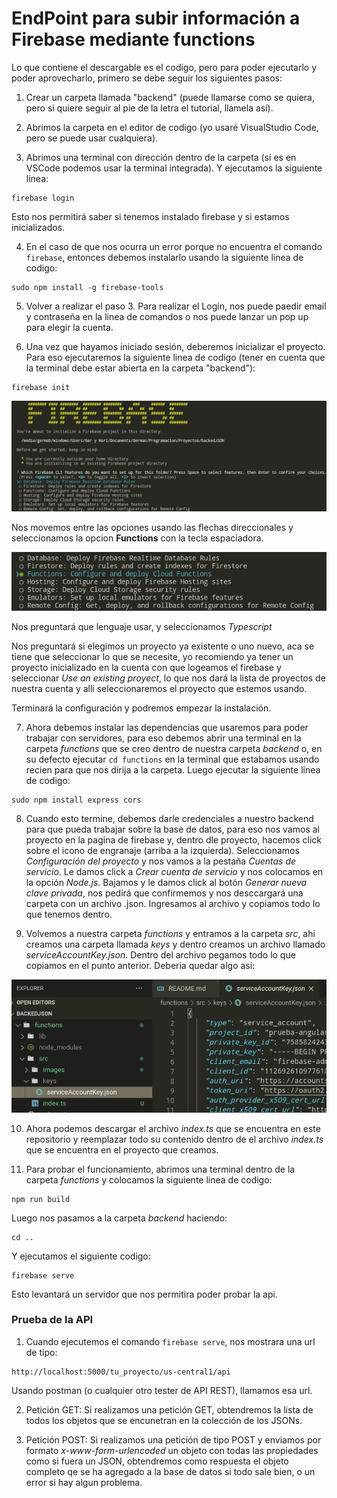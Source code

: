 # EndPoint para subir información a Firebase mediante functions

Lo que contiene el descargable es el codigo, pero para poder ejecutarlo y poder aprovecharlo, primero se debe seguir los siguientes pasos:

1. Crear un carpeta llamada "backend" (puede llamarse como se quiera, pero si quiere seguir al pie de la letra el tutorial, llamela así). 

2. Abrimos la carpeta en el editor de codigo (yo usaré VisualStudio Code, pero se puede usar cualquiera).

3. Abrimos una terminal con dirección dentro de la carpeta (si es en VSCode podemos usar la terminal integrada). Y ejecutamos la siguiente linea:
~~~
firebase login
~~~
Esto nos permitirá saber si tenemos instalado firebase y si estamos inicializados.

4. En el caso de que nos ocurra un error porque no encuentra el comando `firebase`, entonces debemos instalarlo usando la siguiente linea de codigo:
~~~
sudo npm install -g firebase-tools
~~~

5. Volver a realizar el paso 3. Para realizar el Login, nos puede paedir email y contraseña en la linea de comandos o nos puede lanzar un pop up para elegir la cuenta.

6. Una vez que hayamos iniciado sesión, deberemos inicializar el proyecto. Para eso ejecutaremos la siguiente linea de codigo (tener en cuenta que la terminal debe estar abierta en la carpeta "backend"):
~~~
firebase init
~~~
![Lo que arroja la consola](src/images/01.png)

Nos movemos entre las opciones usando las flechas direccionales y seleccionamos la opcion __Functions__ con la tecla espaciadora.

![Selección](src/images/02.png)

Nos preguntará que lenguaje usar, y seleccionamos *Typescript*

Nos preguntará si elegimos un proyecto ya existente o uno nuevo, aca se tiene que seleccionar lo que se necesite, yo recomiendo ya tener un proyecto inicializado en la cuenta con que logeamos el firebase y seleccionar *Use an existing proyect*, lo que nos dará la lista de proyectos de nuestra cuenta y alli seleccionaremos el proyecto que estemos usando.

Terminará la configuración y podremos empezar la instalación. 

7. Ahora debemos instalar las dependencias que usaremos para poder trabajar con servidores, para eso debemos abrir una terminal en la carpeta *functions* que se creo dentro de nuestra carpeta *backend* o, en su defecto ejecutar `cd functions` en la terminal que estabamos usando recien para que nos dirija a la carpeta. Luego ejecutar la siguiente linea de codigo:
~~~
sudo npm install express cors
~~~

8. Cuando esto termine, debemos darle credenciales a nuestro backend para que pueda trabajar sobre la base de datos, para eso nos vamos al proyecto en la pagina de firebase y, dentro dle proyecto, hacemos click sobre el icono de engranaje (arriba a la izquierda). Seleccionamos _Configuración del proyecto_ y nos vamos a la pestaña _Cuentas de servicio_. Le damos click a _Crear cuenta de servicio_ y nos colocamos en la opción _Node.js_. Bajamos y le damos click al botón _Generar nueva clave privada_, nos pedirá que confirmemos y nos desccargará una carpeta con un archivo .json. Ingresamos al archivo y copiamos todo lo que tenemos dentro.

9. Volvemos a nuestra carpeta *functions* y entramos a la carpeta *src*, ahi creamos una carpeta llamada *keys* y dentro creamos un archivo llamado *serviceAccountKey.json*. Dentro del archivo pegamos todo lo que copiamos en el punto anterior. Deberia quedar algo asi: 

![Keys](src/images/03.png)

10. Ahora podemos descargar el archivo _index.ts_ que se encuentra en este repositorio y reemplazar todo su contenido dentro de el archivo _index.ts_ que se encuentra en el proyecto que creamos.

11. Para probar el funcionamiento, abrimos una terminal dentro de la carpeta *functions* y colocamos la siguiente linea de codigo:
~~~
npm run build
~~~
Luego nos pasamos a la carpeta *backend* haciendo:
~~~
cd ..
~~~
Y ejecutamos el siguiente codigo:
~~~
firebase serve
~~~
Esto levantará un servidor que nos permitira poder probar la api.


### Prueba de la API

1. Cuando ejecutemos el comando `firebase serve`, nos mostrara una url de tipo:
~~~
http://localhost:5000/tu_proyecto/us-central1/api
~~~
Usando postman (o cualquier otro tester de API REST), llamamos esa url.

2. Petición GET: Si realizamos una petición GET, obtendremos la lista de todos los objetos que se encunetran en la colección de los JSONs.

3. Petición POST: Si realizamos una petición de tipo POST y enviamos por formato _x-www-form-urlencoded_ un objeto con todas las propiedades como si fuera un JSON, obtendremos como respuesta el objeto completo qe se ha agregado a la base de datos si todo sale bien, o un error si hay algun problema.
